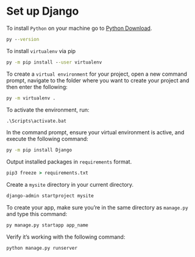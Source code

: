 # Set up Django

To install `Python` on your machine go to [Python Download](https://www.python.org/downloads/).

```cmd
py --version
```

To install `virtualenv` via pip

```cmd
py -m pip install --user virtualenv
```

To create a `virtual environment` for your project, open a new command prompt, navigate to the folder where you want to create your project and then enter the following:

```cmd
py -m virtualenv .
```

To activate the environment, run:

```cmd
.\Scripts\activate.bat
```

In the command prompt, ensure your virtual environment is active, and execute the following command:

```cmd
py -m pip install Django
```

Output installed packages in `requirements` format.

```cmd
pip3 freeze > requirements.txt
```

Create a `mysite` directory in your current directory.

```cmd
django-admin startproject mysite
```

To create your app, make sure you’re in the same directory as `manage.py` and type this command:

```cmd
py manage.py startapp app_name
```

Verify it’s working with the following command:

```cmd
python manage.py runserver
```
